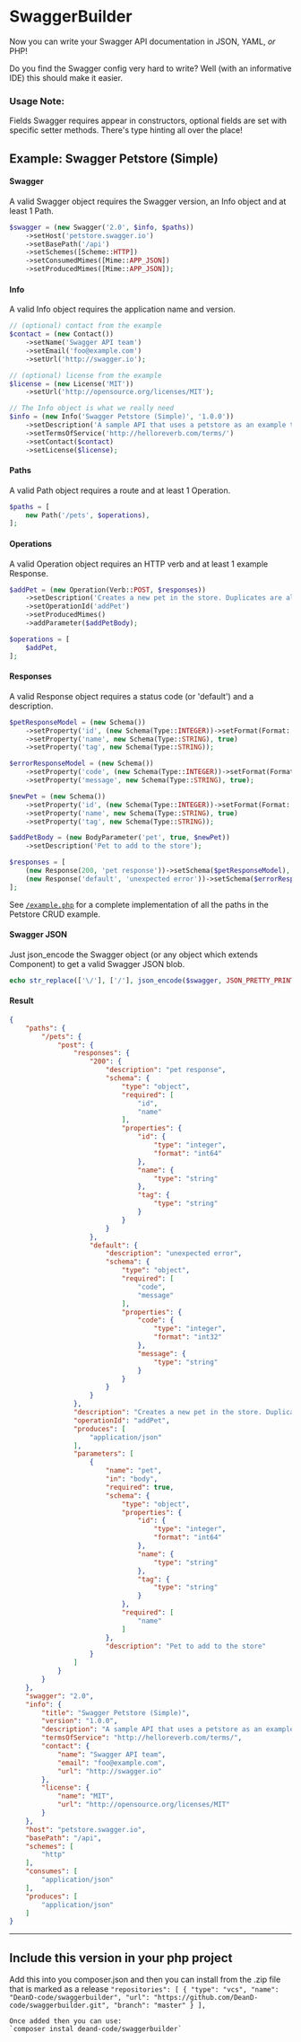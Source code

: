 # SwaggerBuilder
Now you can write your Swagger API documentation in JSON, YAML, _or_ PHP!

Do you find the Swagger config very hard to write? Well (with an informative IDE) this should make it easier.

### Usage Note:
Fields Swagger requires appear in constructors, optional fields are set with specific setter methods. There's type hinting all over the place!

## Example: Swagger Petstore (Simple)

#### Swagger
A valid Swagger object requires the Swagger version, an Info object and at least 1 Path.
```php
$swagger = (new Swagger('2.0', $info, $paths))
    ->setHost('petstore.swagger.io')
    ->setBasePath('/api')
    ->setSchemes([Scheme::HTTP])
    ->setConsumedMimes([Mime::APP_JSON])
    ->setProducedMimes([Mime::APP_JSON]);
```

#### Info
A valid Info object requires the application name and version.
```php
// (optional) contact from the example
$contact = (new Contact())
    ->setName('Swagger API team')
    ->setEmail('foo@example.com')
    ->setUrl('http://swagger.io');

// (optional) license from the example
$license = (new License('MIT'))
    ->setUrl('http://opensource.org/licenses/MIT');

// The Info object is what we really need
$info = (new Info('Swagger Petstore (Simple)', '1.0.0'))
    ->setDescription('A sample API that uses a petstore as an example to demonstrate features in the swagger-2.0 specification')
    ->setTermsOfService('http://helloreverb.com/terms/')
    ->setContact($contact)
    ->setLicense($license);
```

#### Paths
A valid Path object requires a route and at least 1 Operation.
```php
$paths = [
    new Path('/pets', $operations),
];
```

#### Operations
A valid Operation object requires an HTTP verb and at least 1 example Response.
```php
$addPet = (new Operation(Verb::POST, $responses))
    ->setDescription('Creates a new pet in the store. Duplicates are allowed')
    ->setOperationId('addPet')
    ->setProducedMimes()
    ->addParameter($addPetBody);

$operations = [
    $addPet,
];
```

#### Responses
A valid Response object requires a status code (or 'default') and a description.
```php
$petResponseModel = (new Schema())
    ->setProperty('id', (new Schema(Type::INTEGER))->setFormat(Format::LONG), true)
    ->setProperty('name', new Schema(Type::STRING), true)
    ->setProperty('tag', new Schema(Type::STRING));

$errorResponseModel = (new Schema())
    ->setProperty('code', (new Schema(Type::INTEGER))->setFormat(Format::INTEGER), true)
    ->setProperty('message', new Schema(Type::STRING), true);

$newPet = (new Schema())
    ->setProperty('id', (new Schema(Type::INTEGER))->setFormat(Format::LONG))
    ->setProperty('name', new Schema(Type::STRING), true)
    ->setProperty('tag', new Schema(Type::STRING));

$addPetBody = (new BodyParameter('pet', true, $newPet))
    ->setDescription('Pet to add to the store');

$responses = [
    (new Response(200, 'pet response'))->setSchema($petResponseModel),
    (new Response('default', 'unexpected error'))->setSchema($errorResponseModel),
];
```
See [`/example.php`](https://github.com/SamuelDavis/SwaggerBuilder/blob/master/example.php) for a complete implementation of all the paths in the Petstore CRUD example.

#### Swagger JSON
Just json_encode the Swagger object (or any object which extends Component) to get a valid Swagger JSON blob.
```php
echo str_replace(['\/'], ['/'], json_encode($swagger, JSON_PRETTY_PRINT)) . "\n";
```
#### Result
```json
{
    "paths": {
        "/pets": {
            "post": {
                "responses": {
                    "200": {
                        "description": "pet response",
                        "schema": {
                            "type": "object",
                            "required": [
                                "id",
                                "name"
                            ],
                            "properties": {
                                "id": {
                                    "type": "integer",
                                    "format": "int64"
                                },
                                "name": {
                                    "type": "string"
                                },
                                "tag": {
                                    "type": "string"
                                }
                            }
                        }
                    },
                    "default": {
                        "description": "unexpected error",
                        "schema": {
                            "type": "object",
                            "required": [
                                "code",
                                "message"
                            ],
                            "properties": {
                                "code": {
                                    "type": "integer",
                                    "format": "int32"
                                },
                                "message": {
                                    "type": "string"
                                }
                            }
                        }
                    }
                },
                "description": "Creates a new pet in the store. Duplicates are allowed",
                "operationId": "addPet",
                "produces": [
                    "application/json"
                ],
                "parameters": [
                    {
                        "name": "pet",
                        "in": "body",
                        "required": true,
                        "schema": {
                            "type": "object",
                            "properties": {
                                "id": {
                                    "type": "integer",
                                    "format": "int64"
                                },
                                "name": {
                                    "type": "string"
                                },
                                "tag": {
                                    "type": "string"
                                }
                            },
                            "required": [
                                "name"
                            ]
                        },
                        "description": "Pet to add to the store"
                    }
                ]
            }
        }
    },
    "swagger": "2.0",
    "info": {
        "title": "Swagger Petstore (Simple)",
        "version": "1.0.0",
        "description": "A sample API that uses a petstore as an example to demonstrate features in the swagger-2.0 specification",
        "termsOfService": "http://helloreverb.com/terms/",
        "contact": {
            "name": "Swagger API team",
            "email": "foo@example.com",
            "url": "http://swagger.io"
        },
        "license": {
            "name": "MIT",
            "url": "http://opensource.org/licenses/MIT"
        }
    },
    "host": "petstore.swagger.io",
    "basePath": "/api",
    "schemes": [
        "http"
    ],
    "consumes": [
        "application/json"
    ],
    "produces": [
        "application/json"
    ]
}
```
---

## Include this version in your php project
Add this into you composer.json and then you can install from the .zip file that is marked as a release
`"repositories": [
        {
            "type": "vcs",
            "name": "DeanD-code/swaggerbuilder",
            "url": "https://github.com/DeanD-code/swaggerbuilder.git",
            "branch": "master"
        }
    ],`

    Once added then you can use:
    `composer instal deand-code/swaggerbuilder`





